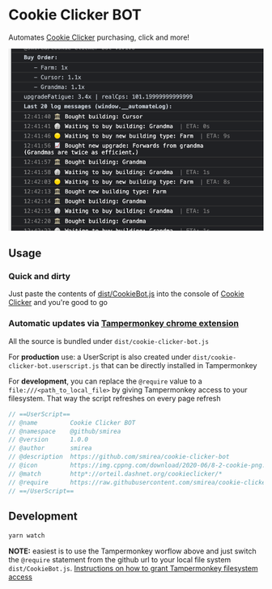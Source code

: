 # Cookie Clicker BOT

Automates [Cookie Clicker](https://orteil.dashnet.org/cookieclicker) purchasing, click and more!

![](./example.png?v=2)

## Usage

### Quick and dirty

Just paste the contents of [dist/CookieBot.js](./dist/CookieBot.js) into the console of [Cookie Clicker](https://orteil.dashnet.org/cookieclicker) and you're good to go


### Automatic updates via [Tampermonkey chrome extension](https://chrome.google.com/webstore/detail/tampermonkey/dhdgffkkebhmkfjojejmpbldmpobfkfo?hl=en)

All the source is bundled under `dist/cookie-clicker-bot.js`

For **production** use: a UserScript is also created under `dist/cookie-clicker-bot.userscript.js` that can be directly installed in Tampermonkey

For **development**, you can replace the `@require` value to a `file:///<path_to_local_file>` by giving Tampermonkey access to your filesystem. That way the script refreshes on every page refresh

```js
// ==UserScript==
// @name         Cookie Clicker BOT
// @namespace    @github/smirea
// @version      1.0.0
// @author       smirea
// @description  https://github.com/smirea/cookie-clicker-bot
// @icon         https://img.cppng.com/download/2020-06/8-2-cookie-png.png
// @match        http*://orteil.dashnet.org/cookieclicker/*
// @require      https://raw.githubusercontent.com/smirea/cookie-clicker-bot/master/dist/CookieBot.js
// ==/UserScript==
```

## Development

```bash
yarn watch
```

**NOTE:** easiest is to use the Tampermonkey worflow above and just switch the `@require` statement from the github url to your local file system `dist/CookieBot.js`. [Instructions on how to grant Tampermonkey filesystem access](https://stackoverflow.com/a/55568568/574576)
